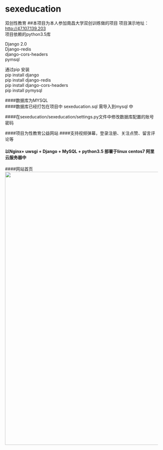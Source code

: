 # sexeducation
双创性教育
##本项目为本人参加南昌大学双创训练做的项目
项目演示地址：http://47.107.139.203<br>
项目依赖的python3.5库<br>

Django 2.0<br>
Django-redis <br>
django-cors-headers<br>
pymsql<br>

通过pip 安装<br>
pip install django<br>
pip install django-redis<br>
pip install django-cors-headers<br>
pip install pymysql<br>

####数据库为MYSQL <br>
####数据库已经打包在项目中 sexeducation.sql 需导入到mysql 中<br>

####在sexeducation/sexeducation/settings.py文件中修改数据库配置的账号密码<br>


####项目为性教育公益网站
####支持视频弹幕，登录注册、关注点赞、留言评论等
#### 以Nginx+ uwsgi + Django + MySQL  + python3.5 部署于linux centos7 阿里云服务器中
####网站首页
<br>
<img src="https://chenyongzhe.github.io/shome.png"  width="700" height="900">




